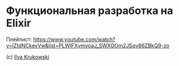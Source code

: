 # Функциональная разработка на Elixir

Плейлист: https://www.youtube.com/watch?v=lZtdNCkevVw&list=PLWlFXymvoaJ_SWXOOm2JSqv86ZBkQ9-zo

(c) [Ilya Krukowski](https://bodrovis.tech)
